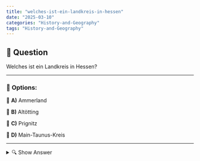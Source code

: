 ```yaml
---
title: "welches-ist-ein-landkreis-in-hessen"
date: "2025-03-10"
categories: "History-and-Geography"
tags: "History-and-Geography"
---
```


## 📌 **Question**

Welches ist ein Landkreis in Hessen?



---

### 📝 **Options:**

🔘 **A)** Ammerland

🔘 **B)** Altötting

🔘 **C)** Prignitz

🔘 **D)** Main-Taunus-Kreis

---

<details>
  <summary>🔍 Show Answer</summary>

  <p>
💡  <b>Correct Answer:</b>  d
  </p>
  <p>
    📖<b>Explanation:</b>
    Hessen is a federal state in central Germany, known for its diverse landscapes and economic significance. It is divided into several administrative districts, known as "Landkreise," which manage local governance and public services. Understanding the Landkreis of Hessen involves recognizing its unique regions and how they differ from districts in other German states. For example, Main-Taunus-Kreis is one such Landkreis within Hessen, while others like Ammerland, Altötting, and Prignitz belong to different states. Identifying the correct Landkreis requires knowledge of Hessen's specific administrative divisions.
  </p>
</details>
